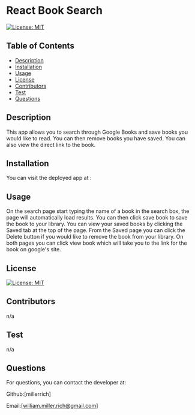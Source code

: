 # React Book Search

[![License: MIT](https://img.shields.io/badge/License-MIT-yellow.svg)](https://opensource.org/licenses/MIT)


## Table of Contents
* [Description](#description)
* [Installation](#installation)
* [Usage](#usage)
* [License](#license)
* [Contributors](#contributors)
* [Test](#test)
* [Questions](#questions)

## Description
This app allows you to search through Google Books and save books you would like to read. You can then remove books you have saved. You can also view the direct link to the book.

## Installation 
You can visit the deployed app at :

## Usage 
On the search page start typing the name of a book in the search box, the page will automatically load results. You can then click save book to save the book to your library. You can view your saved books by clicking the Saved tab at the top of the page. From the Saved page you can click the Delete button if you would like to remove the book from your library. On both pages you can click view book which will take you to the link for the book on google's site.

## License
[![License: MIT](https://img.shields.io/badge/License-MIT-yellow.svg)](https://opensource.org/licenses/MIT)

## Contributors
n/a

## Test
n/a

## Questions
For questions, you can contact the developer at:

Github:[millerrich]

Email:[william.miller.rich@gmail.com]